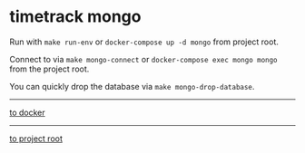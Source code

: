 # timetrack mongo

Run with `make run-env` or `docker-compose up -d mongo` from project root.

Connect to via `make mongo-connect` or `docker-compose exec mongo mongo` from the project root.

You can quickly drop the database via `make mongo-drop-database`.

---
[to docker](/docker)

---
[to project root](https://github.com/dwalldorf/timetrack)